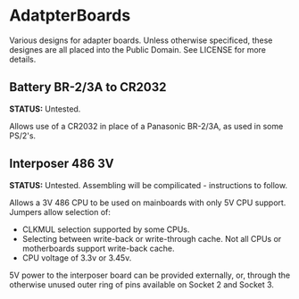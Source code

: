 # AdatpterBoards
Various designs for adapter boards. Unless otherwise specificed, 
these designes are all placed into the Public Domain. See LICENSE
for more details.

Battery BR-2/3A to CR2032
-------------------------

**STATUS:** Untested.

Allows use of a CR2032 in place of a Panasonic BR-2/3A, as used
in some PS/2's.

Interposer 486 3V
-----------------

**STATUS:** Untested. Assembling will be compilicated - instructions to follow. 

Allows a 3V 486 CPU to be used on mainboards with only 5V CPU support.
Jumpers allow selection of:

* CLKMUL selection supported by some CPUs.
* Selecting between write-back or write-through cache.
  Not all CPUs or motherboards support write-back cache.
* CPU voltage of 3.3v or 3.45v.

5V power to the interposer board can be provided externally, or, through the
otherwise unused outer ring of pins available on Socket 2 and Socket 3. 
